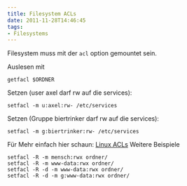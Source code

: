 ```yaml
---
title: Filesystem ACLs
date: 2011-11-28T14:46:45
tags:
- Filesystems
---
```


Filesystem muss mit der `acl` option gemountet sein.

Auslesen mit

    getfacl $ORDNER

Setzen (user axel darf rw auf die services):

    setfacl -m u:axel:rw- /etc/services

Setzen (Gruppe biertrinker darf rw auf die services):

    setfacl -m g:biertrinker:rw- /etc/services

Für Mehr einfach hier schaun: [Linux ACLs](http://www.vanemery.com/Linux/ACL/linux-acl.html)
Weitere Beispiele

    setfacl -R -m mensch:rwx ordner/
    setfacl -R -m www-data:rwx ordner/
    setfacl -R -d -m www-data:rwx ordner/
    setfacl -R -d -m g:www-data:rwx ordner/
